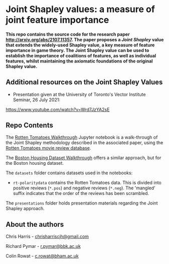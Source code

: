 # Joint Shapley values: a measure of joint feature importance

#### This repo contains the source code for the research paper http://arxiv.org/abs/2107.11357. The paper proposes a _Joint Shapley_ value that extends the widely-used Shapley value, a key measure of feature importance in game theory. The Joint Shapley value can be used to establish the importance of coalitions of features, as well as individual features, whilst maintaining the axiomatic foundations of the original Shapley value.

## Additional resources on the Joint Shapley Values

- Presentation given at the University of Toronto's Vector Institute Seminar, 26 July 2021:

https://www.youtube.com/watch?v=Wrd7JzYA2sE

## Repo Contents
The [Rotten Tomatoes Walkthrough](./rotten-tomatoes-walkthrough.ipynb) Jupyter notebook is a walk-through of the Joint Shapley methodology described in the associated paper, using the [Rotten Tomatoes movie review database](https://www.cs.cornell.edu/people/pabo/movie-review-data/).

The [Boston Housing Dataset Walkthrough](./boston-housing-walkthrough.ipynb) offers a similar approach, but for the Boston housing dataset.

The `datasets` folder contains datasets used in the notebooks:

  - `rt-polaritydata` contains the Rotten Tomatoes data. This is divided into positive reviews (`*.pos`) and negative reviews (`*.neg`). The 'mangled' suffix indicates that the order of the reviews has been scrambled. 
  
The `presentations` folder holds presentation materials regarding the Joint Shapley approach.

## About the authors
Chris Harris - chrisharriscjh@gmail.com

Richard Pymar - r.pymar@bbk.ac.uk

Colin Rowat - c.rowat@bham.ac.uk
